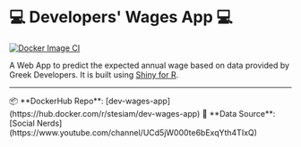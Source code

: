 # 💻 Developers' Wages App 💻

[![Docker Image CI](https://github.com/stesiam/Dev-Wages-App/actions/workflows/docker-image.yml/badge.svg)](https://github.com/stesiam/Dev-Wages-App/actions/workflows/docker-image.yml)

A Web App to predict the expected annual wage based on data provided by Greek Developers. It is built using [Shiny for R](https://shiny.posit.co/).


<hr>
📦 **DockerHub Repo**: [dev-wages-app](https://hub.docker.com/r/stesiam/dev-wages-app)
💾 **Data Source**: [Social Nerds](https://www.youtube.com/channel/UCd5jW000te6bExqYth4TIxQ)
